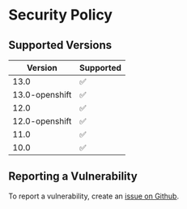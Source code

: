 # Security Policy

## Supported Versions

| Version           | Supported          |
| ----------------- | ------------------ |
| 13.0              | :white_check_mark: |
| 13.0-openshift    | :white_check_mark: |
| 12.0              | :white_check_mark: |
| 12.0-openshift    | :white_check_mark: |
| 11.0              | :white_check_mark: |
| 10.0              | :white_check_mark: |

## Reporting a Vulnerability

To report a vulnerability, create an [issue on Github](https://github.com/ursais/template-project/issues).
